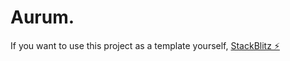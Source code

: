 # Aurum.

If you want to use this project as a template yourself,
[StackBlitz ⚡️](https://stackblitz.com/edit/react-eb2auu)
